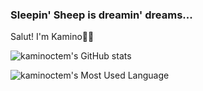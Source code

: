 ### Sleepin' Sheep is dreamin' dreams...

Salut! I'm Kamino🐑💤

![kaminoctem's GitHub stats](https://github-readme-stats.vercel.app/api?username=kaminoctem&show_icons=true&theme=dracula)

![kaminoctem's Most Used Language](https://github-readme-stats.vercel.app/api/top-langs/?username=kaminoctem&theme=dracula)


